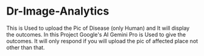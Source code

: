 # Dr-Image-Analytics
This is Used to upload the Pic of Disease (only Human) and It will display the outcomes. In this Project Google's AI Gemini Pro is Used to give the outcomes. It will only respond if you will upload the pic of affected place not other than that. 
